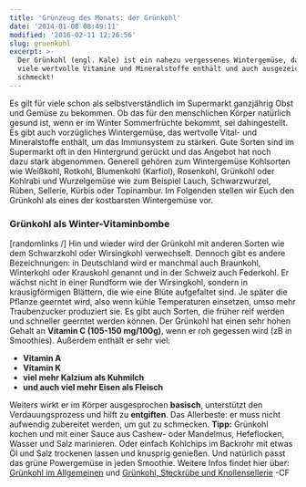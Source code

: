 ```yaml
---
title: 'Grünzeug des Monats: der Grünkohl'
date: '2014-01-08 08:49:11'
modified: '2016-02-11 12:26:56'
slug: gruenkohl
excerpt: >-
  Der Grünkohl (engl. Kale) ist ein nahezu vergessenes Wintergemüse, das sehr
  viele wertvolle Vitamine und Mineralstoffe enthält und auch ausgezeichnet
  schmeckt!
---
```


Es gilt für viele schon als selbstverständlich im Supermarkt ganzjährig Obst und Gemüse zu bekommen. Ob das für den menschlichen Körper natürlich gesund ist, wenn er im Winter Sommerfrüchte bekommt, sei dahingestellt. Es gibt auch vorzügliches Wintergemüse, das wertvolle Vital- und Mineralstoffe enthält, um das Immunsystem zu stärken. Gute Sorten sind im Supermarkt oft in den Hintergrund gerückt und das Angebot hat noch dazu stark abgenommen. Generell gehören zum Wintergemüse Kohlsorten wie Weißkohl, Rotkohl, Blumenkohl (Karfiol), Rosenkohl, Grünkohl oder Kohlrabi und Wurzelgemüse wie zum Beispiel Lauch, Schwarzwurzel, Rüben, Sellerie, Kürbis oder Topinambur. Im Folgenden stellen wir Euch den Grünkohl als eines der kostbarsten Wintergemüse vor.

### **Grünkohl als Winter-Vitaminbombe**

\[randomlinks /\] Hin und wieder wird der Grünkohl mit anderen Sorten wie dem Schwarzkohl oder Wirsingkohl verwechselt. Dennoch gibt es andere Bezeichnungen: in Deutschland wird er manchmal auch Braunkohl, Winterkohl oder Krauskohl genannt und in der Schweiz auch Federkohl. Er wächst nicht in einer Rundform wie der Wirsingkohl, sondern in krausigförmigen Blättern, die wie eine Blüte aufgefaltet sind. Je später die Pflanze geerntet wird, also wenn kühle Temperaturen einsetzen, umso mehr Traubenzucker produziert sie. Es gibt auch Sorten, die früher reif werden und schneller geerntet werden können. Der Grünkohl hat einen sehr hohen Gehalt an **Vitamin C (105-150 mg/100g)**, wenn er roh gegessen wird (zB in Smoothies). Außerdem enthält er sehr viel:

*   **Vitamin A**
*   **Vitamin K**
*   **viel mehr Kalzium als Kuhmilch**
*   **und auch viel mehr Eisen als Fleisch**

Weiters wirkt er im Körper ausgesprochen **basisch**, unterstützt den Verdauungsprozess und hilft zu **entgiften**. Das Allerbeste: er muss nicht aufwendig zubereitet werden, um gut zu schmecken. **Tipp:** Grünkohl kochen und mit einer Sauce aus Cashew- oder Mandelmus, Hefeflocken, Wasser und Salz marinieren. Oder einfach Kohlchips im Backrohr mit etwas Öl und Salz trockenen lassen und knusprig genießen. Und natürlich passt das grüne Powergemüse in jeden Smoothie. Weitere Infos findet hier über: [Grünkohl im Allgemeinen](http://www.zentrum-der-gesundheit.de/gruenkohl.html) und [Grünkohl, Steckrübe und Knollensellerie](http://www.zentrum-der-gesundheit.de/gesuendeste-wintergemuese-ia.html) [<!-- Image removed (no copyright): gruenkohl-640x400.jpg -->](https://www.veganblatt.com/i/gruenkohl.jpg) -CF
